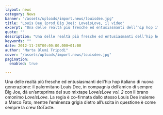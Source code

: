 ```yaml
---
layout: news
category: News
banner: "/assets/uploads/import.news/louisdee.jpg"
title: "Louis Dee (prod Big Joe): LoveisLove, il video"
excerpt: "Una delle realtà più fresche ed entusiasmanti dell’hip hop italiano di nuova generazione: il palermitano Louis Dee, in compagnia dell’amico di sempre Big Joe, dà un’anteprima del suo mixtape LoveIsLove vol. 2 con il brano omonimo LoveIsLove. La regia è co-firmata dallo stesso Louis Dee insieme a Marco Fato, mentre l’eminenza grigia dietro all’uscita in [&hellip"
quote: ""
description: "Una delle realtà più fresche ed entusiasmanti dell’hip hop italiano di nuova generazione: il palermitano Louis Dee, in compagnia dell’amico di sempre Big Joe, dà un’anteprima del suo mixtape LoveIsLove vol. 2 con il brano omonimo LoveIsLove. La regia è co-firmata dallo stesso Louis Dee insieme a Marco Fato, mentre l’eminenza grigia dietro all’uscita in [&hellip"
keywords: ""
date: 2012-11-28T00:00:00.000+01:00
author: "Marta Blumi Tripodi"
cover: "/assets/uploads/import.news/louisdee.jpg"
pagination:
  enabled: true

---
```


Una delle realtà più fresche ed entusiasmanti dell’hip hop italiano di nuova generazione: il palermitano Louis Dee, in compagnia dell’amico di sempre Big Joe, dà un’anteprima del suo mixtape _LoveIsLove vol. 2_ con il brano omonimo _LoveIsLove_. La regia è co-firmata dallo stesso Louis Dee insieme a Marco Fato, mentre l’eminenza grigia dietro all’uscita in questione è come sempre la crew GoTaste.

  